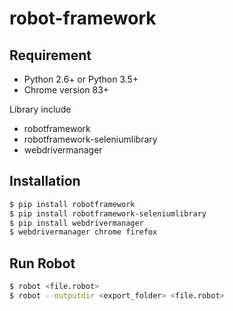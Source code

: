 # robot-framework

## Requirement
* Python 2.6+ or Python 3.5+ 
* Chrome version 83+

Library include

* robotframework
* robotframework-seleniumlibrary
* webdrivermanager
## Installation

```bash
$ pip install robotframework
$ pip install robotframework-seleniumlibrary
$ pip install webdrivermanager
$ webdrivermanager chrome firefox 
```

## Run Robot
```bash
$ robot <file.robot>
$ robot --outputdir <export_folder> <file.robot>